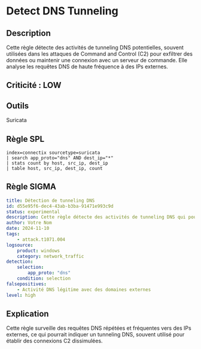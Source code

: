
# Detect DNS Tunneling

## Description
Cette règle détecte des activités de tunneling DNS potentielles, souvent utilisées dans les attaques de Command and Control (C2) pour exfiltrer des données ou maintenir une connexion avec un serveur de commande. Elle analyse les requêtes DNS de haute fréquence à des IPs externes.

## Criticité : **LOW**

## Outils
Suricata

## Règle SPL

```spl
index=connectix sourcetype=suricata
| search app_proto="dns" AND dest_ip="*" 
| stats count by host, src_ip, dest_ip
| table host, src_ip, dest_ip, count
```

## Règle SIGMA

```yaml
title: Détection de tunneling DNS
id: d55e95f6-dec4-43ab-b3ba-91471e993c9d
status: experimental
description: Cette règle détecte des activités de tunneling DNS qui pourraient signaler une connexion Command and Control.
author: Votre Nom
date: 2024-11-10
tags:
    - attack.t1071.004
logsource:
    product: windows
    category: network_traffic
detection:
    selection:
        app_proto: "dns"
    condition: selection
falsepositives:
    - Activité DNS légitime avec des domaines externes
level: high
```

## Explication
Cette règle surveille des requêtes DNS répétées et fréquentes vers des IPs externes, ce qui pourrait indiquer un tunneling DNS, souvent utilisé pour établir des connexions C2 dissimulées.
